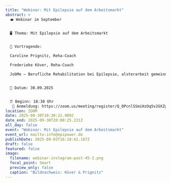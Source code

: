 ```yaml
---
title: "Webinar: Mit Epilepsie auf dem Arbeitsmarkt"
abstract: >
  🫖 Webinar im September 


  🖥️ Thema: Mit Epilepsie auf dem Arbeitsmarkt


  👥 Vortragende:

  Caroline Prignitz, Reha-Coach

  Frederieke Köver, Reha-Coach

  JobMe – Berufliche Rehabilitation bei Epilepsie, alsterarbeit gemeinnützige GmbH


  📅 Datum: 30.09.2025


  ⏰ Beginn: 18:30 Uhr
   🔏 Anmeldung: https://zoom.us/meeting/register/Q_0PcnlSSmiHzOq5v2GXZg 
location: ZOOM
date: 2025-09-30T18:30:22.909Z
date_end: 2025-09-30T20:00:25.221Z
all_day: false
event: "Webinar: Mit Epilepsie auf dem Arbeitsmarkt"
event_url: mailto:info@epipower.de
publishDate: 2025-09-03T16:18:42.167Z
draft: false
featured: false
image:
  filename: webinar-instagram-post-45-2.png
  focal_point: Smart
  preview_only: false
  caption: "Bildnachweis: Köver & Prignitz"
---
```


